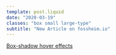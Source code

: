 ```yaml
---
template: post.liquid
date: "2020-03-19"
classes: "box small large-type"
subtitle: "New Article on fossheim.io"
---
```


[Box-shadow hover effects](https://fossheim.io/writing/posts/css-box-shadow-animation/)